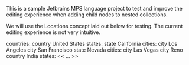 This is a sample Jetbrains MPS language project to test and improve the editing experience when adding child nodes to nested collections.

We will use the Locations concept laid out below for testing. The current editing experience is not very intuitive.

countries:
  country United States
    states:
      state California
        cities:
          city Los Angeles
          city San Francisco
      state Nevada
        cities:
          city Las Vegas
          city Reno
  country India
    states:
      << ... >>
